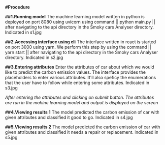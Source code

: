 **#Procedure**


**##1.Running model**
The machine learning model written in python is deployed on port 8080 using uvicorn using command
||  python main.py  || after navigating to the api directory in the Smoky cars Analyser directory. Indicated in s1.jpg


**##2.Accessing interface using cli**
The interface written in react is started on port 3000 using yarn. We perform this step by using the command 
||  yarn start || after navigating to the api directory in the Smoky cars Analyser directory. Indicated in s2.jpg


**##3.Entering attributes**
Enter the attributes of car about which we would like to predict the carbon emission values. The interface provides the placeholders to 
enter various attributes. It'll also speficy the enumerations that the user have to follow while entering some attributes. Indicated in s3.jpg


_After entering the attributes and clicking on submit button. The attributes are run in the mahine learning model and output is displayed on the screen_


**##4.Viewing results 1**
The model predicted the carbon emission of car with given attributes and classified it good to go. Indicated in s4.jpg


**##5.Viewing results 2**
The model predicted the carbon emission of car with given attributes and classified it needs a repair or replacement. Indicated in s5.jpg
